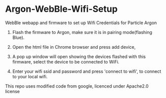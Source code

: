 # Argon-WebBle-Wifi-Setup

WebBle webapp and firmware to set up Wifi Credentials for Particle Argon

1. Flash the firmware to Argon, make sure it is in pairing mode(flashing Blue).

2. Open the html file in Chrome browser and press add device, 

3. A pop up window will open showing the devices flashed with this firmware, select the device to be connected to WiFi. 

4. Enter your wifi ssid and password and press 'connect to wifi', to connect to your local wifi.


This repo uses modified code from google, licenced under Apache2.0 license


